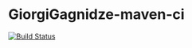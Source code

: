 # GiorgiGagnidze-maven-ci

[![Build Status](https://travis-ci.org/GiorgiGagnidze/GiorgiGagnidze-maven-ci.svg?branch=master)](https://travis-ci.org/GiorgiGagnidze/GiorgiGagnidze-maven-ci)
